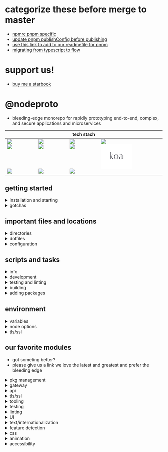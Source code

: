# categorize these before merge to master
  - [npmrc pnpm specific](https://pnpm.io/npmrc)
  - [update pnpm publishConfig before publishing](https://pnpm.io/package_json)
  - [use this link to add to our readmefile for pnpm](https://pnpm.io/installation)
  - [migrating from typescript to flow](https://github.com/niieani/typescript-vs-flowtype)


# support us!
  - [buy me a starbook](https://us.starlabs.systems/)


# @nodeproto
  - bleeding-edge monorepo for rapidly prototyping end-to-end, complex, and secure applications and microservices


| tech stach |
| :----------: |
| <img src="https://webpack.js.org/site-logo.1fcab817090e78435061.svg" width="100" align="left" /><img src="https://www.openapis.org/wp-content/uploads/sites/3/2018/02/OpenAPI_Logo_Pantone-1.png" width="100" align="left" /><img src="https://cdn.haproxy.com/wp-content/uploads/2017/10/haproxy-weblogo.png" width="100" align="left" /><img src="https://nodejs.org/static/images/logo.svg" width="100" align="left" /><img src="https://github.com/evanw/esbuild/raw/master/images/wordmark.svg" width="100" align="left" /><img src="https://avatars.githubusercontent.com/u/5429470?s=200&v=4" width="100" align="left" /><img src="https://hero35.com/stacks/react.svg" width="100" align="left" /><img src="https://raw.githubusercontent.com/koajs/koa/master/docs/logo.png" width="100" align="left" /><img src="https://user-images.githubusercontent.com/645641/79596653-38f81200-80e1-11ea-98cd-1c6a3bb5de51.png" width="100" align="left" /><img src="https://cdn.rawgit.com/standard/standard/master/badge.svg" width="100" align="left" /><img src="https://camo.githubusercontent.com/32657601b349b558831f32c553cb2c7734cb5ae89a2e8340afa314ea3b2116a0/68747470733a2f2f6d696c6c696772616d2e696f2f696d616765732f7468756d626e61696c2e706e67" width="100" align="left" />|


## getting started
<details>
  <summary> installation and starting </summary>

  1. `npm install -g @microsoft/rush` *install rush*
  2. `npm i -g dry-dry` *install dry pkg manager*
  3. [configure your git username & email](https://support.atlassian.com/bitbucket-cloud/docs/configure-your-dvcs-username-for-commits/)
    - you should do this even if your not using this starterkit
    - *$ git config --global user.name "fname lname"*
    - *$ git config --global "your_github_username@users.noreply.github.com"*
  4. `dry --dry-keep-package-json --dry-packager=pnpm i` *install dependencies*
  5. `rush update` *install npm dependencies in all pkgs*
  6. `rushx select` *choose start cmd in all pkgs where its available*
  7. open `localhost:7777`
</details>

<details>
  <summary> gotchas </summary>

  - until we get docker setup make sure you have **haproxy 2.4** installed
    - see *apps/gateway* for instructions
  - if something doesnt work [please check our todo list](./doc/todos.md)
    - likely we've provided a work around, if not, create a github issue!

</details>


## important files and locations
<details>
  <summary> directories </summary>

  - *root/apps* main applications
  - *root/libraries* libraries used by applications
  - *root/common* rushjs configuration
  - *root/doc* various docuemntation
</details>

<details>
  <summary> dotfiles </summary>

  - [editorconfig](https://editorconfig.org/)
  - [gitignore](https://git-scm.com/docs/gitignore)
  - [gitattributes](https://git-scm.com/docs/gitattributes)
  - [npmrc](https://docs.npmjs.com/cli/v7/configuring-npm/npmrc)
  - [nvmrc](https://github.com/nvm-sh/nvm)
  - [hintrc](https://github.com/webhintio/hint/blob/main/packages/hint/docs/user-guide/configuring-webhint/summary.md)
  - [eslintrc](https://eslint.org/docs/user-guide)
  - [flowconfig](https://flow.org/en/docs/config/)
</details>

<details>
  <summary> configuration </summary>

  - [babelrc.config.mjs for client apps](/apps/client/lib/babel.config.cjs)
  - [our vscodium settings via sync settings extension](https://gist.github.com/noahehall/33f60c724f51bde9afa2c2a9e540d094)
    - use gist id: **33f60c724f51bde9afa2c2a9e540d094**
  - *dracula themes*
    - [gnome terminal](https://draculatheme.com/gnome-terminal)
    - [gtk](https://draculatheme.com/gtk)
    - [enable via shell-extensions](https://www.omgubuntu.co.uk/2020/04/enable-full-dark-mode-in-ubuntu-20-04)
    - [and do a quick backup](https://linuxconfig.org/ubuntu-20-04-system-backup-and-restore)
  - the browser based eslintrc in apps/client
  - the node based eslintrc in apps/pkgcheck
  - the root/rush.json config
  - most of the shit in root/common/config

</details>

## scripts and tasks
<details>
  <summary> info </summary>

  - `rushx about` see cur pkgs pkg.json scripts, or use with `rush-select` to see all scripts in all pkgs
</details>

<details>
  <summary> development </summary>

  - dev scripts: open browser to **localhost:7777**
  - **NOTE** all START scripts use **haproxy**
    - we dont drop priviledges in *DEV*, if you want, do the below
      - [to *START* as root, but dont *RUN* as root when using **packages/gateway**: click here to read why haproxy recommends this](https://cbonte.github.io/haproxy-dconv/2.4/management.html#13)

  - starting apps (in root dir)
    - `rushx select` select a script to run in each project
      - use this before any of the others and thank the guys at `rush-select`
    - `rush start` run the start script in each package for development
      - currently this doenst show the logs, use `npm run select` instead

  - running scripts in specific packages
    - typically you need to `cd PKGDIR/somepkg` before executing `rushx SCRIPTNAME`
    - `rushx start` inside an *apps/PKG* will run the start script for that particular pkg
    - `rushx start:dev` useful in *apps/client* so devtools doenst open up
</details>

<details>
  <summary> testing and linting </summary>

  - `rushx test` inside an *{apps, libraries}/PKG* will run the test script for htat particular pkg
  - `rushx hint` requires chromium, setup for *apps/client*. saves report to *apps/client/hint-report/*
  - `rushx lighthouse` requires chromium. setupfor *apps/client*. saves report to *apps/client/doc/lighthouse*
  - `rushx browsertime` requires chromium, setup for *apps/client*, saves metrics to *apps/client/browsertime-results/*
  - `rushx flow:q` run flow quietly
  - `rushx eslint` run eslint
  - `rushx eslint:fix` run and fix eslint issues
</details>

<details>
  <summary> building </summary>

  - `rush build` in root; build all pkgs for development
  - `rushx select build:prod` in root; build all pkgs for production
  - `rushx build` in a pkg; build that pkg for development
  - `rushx build:prod` in a pkg; build that pkg for production
  - building *apps/client*
    - always saves bundle stats to *apps/client/bundlestats/*
</details>

<details>
  <summary> adding packages </summary>

  - `rush add -p PKGNAME --dev --exact -m`
    - add a pkg - you should be within a pkg and **not the root** dir
    - e.g. `cd apps/client && rush add -p webpack-bundle-analyzer packages/client --dev --exact -m`
      - will install webpack-bundle-analyzer into apps/client as a devDependency
  - to add a package from github
    - couldnt figure out how to do it via `rush add`
    - however this works if you edit the `package.json` directly
      - `"@reach/router": "https://github.com/noahehall/router",`
    - then run `rush update` to do the install
  - `rushx flowtyped:i` update flow type definitions for all deps using cache if available
  - `rushx flowtyped:i-force` install flow type definitions for all dpes
</details>

## environment
<details>
  <summary> variables </summary>

  - each *PKGDIR/pkg/package.json* should contain a `config` section with the default (and *public*) environment variables
    - *do not* create an `.env.example` - use the `PKGDIR/pkg/package.json.config` section
  - create a `PKGDIR/pkg/.env` file with environment variables you want to use in each microservice, referencing the name and values in the `PKGDIR/pkg/package.json.config`
    - to apply default values specified in `package.json.config` set the var name in the `.env` file to nothing, e.g. `API_HTTP_PORT=` and `@nodeproto/envproto.syncEnv` will update `process.env.API_HTTP_PORT` to the value specified in the `package.json.config`
      - if the the `.env` file has a value for the variable, it WILL NOT be updated!
        - this is so values set via CLI or `.env` take precedence over `package.json.config` values
</details>

<details>
  <summary> node options </summary>

    - checkout *root/package.json.config*
    - all of your *PKGDIR/pkg/.env* files should include this, but be sure to use **single** and **not double** quotes
</details>

<details>
  <summary> tls/ssl </summary>
  - self-signed certificates auto created on dev

</details>

## our favorite modules
  - got someting better?
  - please give us a link we love the latest and greatest and prefer the bleeding edge

<details>
  <summary> pkg management </summary>

  - [npm](https://www.npmjs.com/)
    - only used to install dry
  - [dry](https://github.com/Cosium/dry-dry/blob/master/src/index.test.ts)
    - never use `npm` within this applicatoin
    - always use `dry` instead which will proxy cmds to pnpm
  - [rush](https://rushjs.io/pages/commands)
    - [pnpm]([npmjs.com/](https://github.com/pnpm/pnpm))
    - all `rush` cmds use `pnpm`
  - [ultra-runner](https://github.com/folke/ultra-runner/blob/master/__tests__/runner.ts)
  - [yargs](https://github.com/yargs/yargs/blob/master/test/yargs.cjs)

</details>

<details>
  <summary> gateway </summary>

    - [haproxy](https://cbonte.github.io/haproxy-dconv/2.4/management.html)
</details>

<details>
  <summary> api </summary>

  - [koa](https://koajs.com/#introduction)
    - [koa-body](https://github.com/koajs/koa-body/blob/9b00b40adbfc40a5f5f73efbc88108adf66bcf8b/index.js#L75)
    - [koa-compose](https://github.com/koajs/compose/blob/25568a36509fefc58914bc2a7600f787b16aa0df/index.js#L19)
    - [koa-jwt](https://github.com/koajs/jwt#example)
    - [koa-session](https://github.com/koajs/session#example)
    - [koa-helmet](https://github.com/venables/koa-helmet)
    - [@koa/cors](https://github.com/koajs/cors)
    - [koa-ratelimit](https://github.com/koajs/ratelimit)
    - [koa-oas3](https://github.com/atlassian/koa-oas3)
</details>

<details>
  <summary> tls/ssl </summary>

  - [pem](https://github.com/Dexus/pem/blob/master/test/pem.spec.js)
</details>

<details>
  <summary> tooling </summary>

  - [esbuild for apis](https://esbuild.github.io)
    - [always review this first b4 intalling babel plugins](https://esbuild.github.io/content-types/#javascript)
  - [webpack 5 + esbuild for client](https://webpack.js.org/)
    - frontend requires complex bundling to support a wide range of environments.
    - thus we use both webpack 5 + esbuild
  - [es-main](https://github.com/tschaub/es-main/blob/main/test.js)
  - [concurrently](https://github.com/kimmobrunfeldt/concurrently)
</details>

<details>
  <summary> testing</summary>

  - [purple-tape](https://github.com/mattiash/purple-tape/blob/master/lib/test.ts)
  - [multi-tape](https://github.com/mattiash/node-multi-tape)
  - [sinon](https://sinonjs.org/)
  - [all non esbuild pkgs use flow (see todo)](https://flow.org/en/docs/)
  - [flow-type](https://github.com/flow-typed/flow-typed)
</details>

<details>
  <summary> linting </summary>

  - [webhint/hint](https://github.com/webhintio/hint)
  - [standard](https://standardjs.com/#table-of-contents)
  - [eslint](https://eslint.org/docs/user-guide/configuring/)
    - react as we need to support react linting
    - standard (minus comma-dangle) + react
  - [lighthouse](https://github.com/GoogleChrome/lighthouse#cli-options)
  - [browsertime](https://github.com/sitespeedio/browsertime)
    - [google admin toolbox has an excellent har analyzer](https://toolbox.googleapps.com/apps/har_analyzer/)
  - [bundle stats](https://github.com/relative-ci/bundle-stats/tree/master/packages/webpack-plugin)
</details>

<details>
  <summary> UI </summary>

  - [react](https://reactjs.org)
  - [react-icons](https://react-icons.github.io/react-icons/)
  - [clsx](https://github.com/lukeed/clsx)
  - [react-helmet](https://github.com/nfl/react-helmet)
  - [react-devtools](https://www.npmjs.com/package/react-devtools)]
</details>

<details>
  <summary> text/internationalization </summary>

  - [messageformat](https://github.com//messageformat)
</details>

<details>
  <summary> feature detection </summary>

  - [modernizr](https://modernizr.com/download?setclasses)
</details>

<details>
  <summary> css </summary>

  - [normalize.css](https://github.com/necolas/normalize.css/)
  - [milligram](https://milligram.io/)
  - [styled-components](https://styled-components.com/docs)
</details>

<details>
  <summary> animation </summary>

  - [animate.css](https://animate.style/)
</details>

<details>
  <summary> accessibility </summary>

  - we use both reakit + react-aria as they compliment each other and keep us from writing primitives
    - be sure to checkout both as:
      - doubt this list will stay up to date
      - we have an accurate representation of everything each provide
  - [reakit](https://reakit.io/)
  - [react-aria](https://react-spectrum.adobe.com/react-aria/)
  - [react-stately](https://react-spectrum.adobe.com/react-stately/getting-started.html)

| COMPONENT | [REACT-ARIA](https://react-spectrum.adobe.com/react-aria/getting-started.html) | [REAKIT](https://reakit.io/docs) |
| :-------: | :-------: | :-------: |
BREADCRUMBS | Y | N |
BUTTON | Y | Y |
CHECKBOX | Y | Y |
CHECKBOXGROUP | Y | N |
CLICKABLE   | N | Y |
COMBOBOX   | Y | N |
COMPOSITE   | N | Y |
DIALOG   | Y | Y |
DISCLOSURE   | N | Y |
DISMISSBUTTON   | Y | N |
FORM   | N | Y |
GRID  | N | Y |
GROUP   | N | Y |
ID   | Y | Y |
INPUT   | N | Y |
LISTBOX   | Y | N |
MENU   | Y | Y |
MENUTRIGGER   | Y | N |
METER   | Y | N |
MODAL   | Y | N |
NUMBERFIELD  | Y | N |
OVERLAY   | Y | N |
POPOVER   | N | Y |
PORTAL   | N | Y |
PROGRESSBAR   | Y | N |
RADIO   | N | Y |
RADIOGROUP   | Y | N |
ROLE   | N | Y |
SEARCHFIELD   | Y | N |
SELECT   | Y | N |
SEPARATOR   | Y | Y |
SLIDER   | Y | N |
SWITCH   | Y | N |
TAB   | N | Y |
TABBABLE   | N | Y |
TEXTFIELD   | Y | N |
TOGGLE   | Y | N |
TOOLBAR   | N | Y |
TOOLTIP   | Y | Y |
USELINK   | Y | N |
VISUALLYHIDDEN   | Y | Y |

</details>
